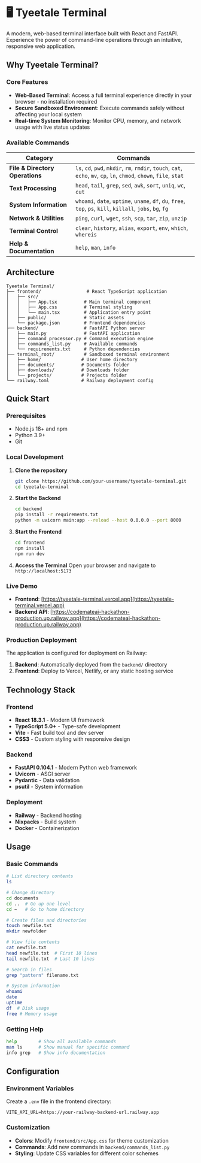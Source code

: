 # 🖥️ Tyeetale Terminal

A modern, web-based terminal interface built with React and FastAPI. Experience the power of command-line operations through an intuitive, responsive web application.

## Why Tyeetale Terminal?

### **Core Features**
- **Web-Based Terminal**: Access a full terminal experience directly in your browser - no installation required
- **Secure Sandboxed Environment**: Execute commands safely without affecting your local system
- **Real-time System Monitoring**: Monitor CPU, memory, and network usage with live status updates

### **Available Commands**

| Category | Commands |
|----------|----------|
| **File & Directory Operations** | `ls`, `cd`, `pwd`, `mkdir`, `rm`, `rmdir`, `touch`, `cat`, `echo`, `mv`, `cp`, `ln`, `chmod`, `chown`, `file`, `stat` |
| **Text Processing** | `head`, `tail`, `grep`, `sed`, `awk`, `sort`, `uniq`, `wc`, `cut` |
| **System Information** | `whoami`, `date`, `uptime`, `uname`, `df`, `du`, `free`, `top`, `ps`, `kill`, `killall`, `jobs`, `bg`, `fg` |
| **Network & Utilities** | `ping`, `curl`, `wget`, `ssh`, `scp`, `tar`, `zip`, `unzip` |
| **Terminal Control** | `clear`, `history`, `alias`, `export`, `env`, `which`, `whereis` |
| **Help & Documentation** | `help`, `man`, `info` |

## Architecture

```
Tyeetale Terminal/
├── frontend/                 # React TypeScript application
│   ├── src/
│   │   ├── App.tsx          # Main terminal component
│   │   ├── App.css          # Terminal styling
│   │   └── main.tsx         # Application entry point
│   ├── public/              # Static assets
│   └── package.json         # Frontend dependencies
├── backend/                 # FastAPI Python server
│   ├── main.py              # FastAPI application
│   ├── command_processor.py # Command execution engine
│   ├── commands_list.py     # Available commands
│   └── requirements.txt     # Python dependencies
├── terminal_root/           # Sandboxed terminal environment
│   ├── home/               # User home directory
│   ├── documents/          # Documents folder
│   ├── downloads/          # Downloads folder
│   └── projects/           # Projects folder
└── railway.toml            # Railway deployment config
```

## Quick Start

### Prerequisites
- Node.js 18+ and npm
- Python 3.9+
- Git

### Local Development

1. **Clone the repository**
   ```bash
   git clone https://github.com/your-username/tyeetale-terminal.git
   cd tyeetale-terminal
   ```

2. **Start the Backend**
   ```bash
   cd backend
   pip install -r requirements.txt
   python -m uvicorn main:app --reload --host 0.0.0.0 --port 8000
   ```

3. **Start the Frontend**
   ```bash
   cd frontend
   npm install
   npm run dev
   ```

4. **Access the Terminal**
   Open your browser and navigate to `http://localhost:5173`

### **Live Demo**
- **Frontend**: [https://tyeetale-terminal.vercel.app](https://tyeetale-terminal.vercel.app)
- **Backend API**: [https://codemateai-hackathon-production.up.railway.app](https://codemateai-hackathon-production.up.railway.app)

### Production Deployment

The application is configured for deployment on Railway:

1. **Backend**: Automatically deployed from the `backend/` directory
2. **Frontend**: Deploy to Vercel, Netlify, or any static hosting service

## Technology Stack

### Frontend
- **React 18.3.1** - Modern UI framework
- **TypeScript 5.0+** - Type-safe development
- **Vite** - Fast build tool and dev server
- **CSS3** - Custom styling with responsive design

### Backend
- **FastAPI 0.104.1** - Modern Python web framework
- **Uvicorn** - ASGI server
- **Pydantic** - Data validation
- **psutil** - System information

### Deployment
- **Railway** - Backend hosting
- **Nixpacks** - Build system
- **Docker** - Containerization

## Usage

### Basic Commands
```bash
# List directory contents
ls

# Change directory
cd documents
cd ..  # Go up one level
cd ~   # Go to home directory

# Create files and directories
touch newfile.txt
mkdir newfolder

# View file contents
cat newfile.txt
head newfile.txt  # First 10 lines
tail newfile.txt  # Last 10 lines

# Search in files
grep "pattern" filename.txt

# System information
whoami
date
uptime
df  # Disk usage
free # Memory usage
```

### Getting Help
```bash
help        # Show all available commands
man ls      # Show manual for specific command
info grep   # Show info documentation
```

## Configuration

### Environment Variables
Create a `.env` file in the frontend directory:
```env
VITE_API_URL=https://your-railway-backend-url.railway.app
```

### Customization
- **Colors**: Modify `frontend/src/App.css` for theme customization
- **Commands**: Add new commands in `backend/commands_list.py`
- **Styling**: Update CSS variables for different color schemes


<!-- Trimmed License, Acknowledgments, Support, and footer per request -->
